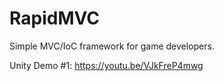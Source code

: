 # RapidMVC
Simple MVC/IoC framework for game developers.

Unity Demo #1: 
https://youtu.be/VJkFreP4mwg
